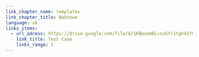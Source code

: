 ```yaml
---
link_chapter_name: templates
link_chapter_title: Шаблони
language: uk
links_items:
  - url_adress: https://drive.google.com/file/d/1KBmcem8LcozGYr1tgh4SYHzjL1vBNZb0/view
    link_title: Test Case
    links_range: 1
---
```

